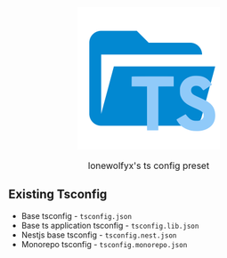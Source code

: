 <p align="center">
    <img src="./logo.svg" alt="tsconfig" width="256" height="256"/>
</p>
<p align="center" style="font-size: 16px">lonewolfyx's ts config preset</p>

## Existing Tsconfig

* Base tsconfig - `tsconfig.json`
* Base ts application tsconfig - `tsconfig.lib.json`
* Nestjs base tsconfig - `tsconfig.nest.json`
* Monorepo tsconfig - `tsconfig.monorepo.json`
